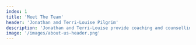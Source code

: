 ```yaml
---
index: 1
title: 'Meet The Team'
header: 'Jonathan and Terri-Louise Pilgrim'
description: 'Jonathan and Terri-Louise provide coaching and counselling services from their purpose built location on the banks of the river Tavy in tavistock dartmoor.'
image: '/images/about-us-header.png'
---
```

